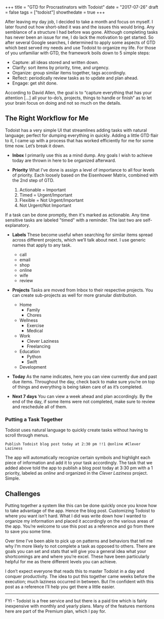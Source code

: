 +++
title = "GTD for Procrastinators with Todoist"
date = "2017-07-26"
draft = false
tags = ["todoist"]
showthedate = true
+++

After leaving my day job, I decided to take a month and focus on myself. I later found out how short-sited it was and the issues this would bring. Any semblance of a structure I had before was gone. Although completing tasks has never been an issue for me, I do lack the motivation to get started. So after several Google searches, I determined to apply some aspects of GTD which best served my needs and use Todoist to organize my life. For those of you unfamiliar with GTD, the framework boils down to 5 simple steps:

* Capture: all ideas stored and written down.
* Clarify: sort items by priority, time, and urgency.
* Organize: group similar items together, tags accordingly.
* Reflect: periodically review tasks as to update and plan ahead.
* Engage: get shit done.

According to David Allen, the goal is to “capture everything that has your attention […] all your to-do’s, projects, things to handle or finish” as to let your brain focus on doing and not so much on the details.

## The Right Workflow for Me
Todoist has a very simple UI that streamlines adding tasks with natural language; perfect for dumping everything in quickly. Adding a little GTD flair to it, I came up with a process that has worked efficiently for me for some time now. Let’s break it down.

* **Inbox**
I primarily use this as a mind dump. Any goals I wish to achieve today are thrown in here to be organized afterward.

* **Priority**
What I’ve done is assign a level of importance to all four levels of priority. Each loosely based on the Eisenhower Matrix, combined with the 2nd step of GTD.

    1. Actionable = Important
    2. Timed = Urgent/Important
    3. Flexible = Not Urgent/Important
    4. Not Urgent/Not Important

If a task can be done promptly, then it's marked as actionable. Any time sensitive tasks are labeled "timed" with a reminder. The last two are self-explanatory.

*  **Labels**
These become useful when searching for similar items spread across different projects, which we’ll talk about next. I use generic names that apply to any task.

    * call
    * email
    * shop
    * online
    * wife
    * review

* **Projects**
Tasks are moved from Inbox to their respective projects. You can create sub-projects as well for more granular distribution.

    * Home
        * Family
        * Chores
    * Wellness
        * Exercise
        * Medical
    * Work
        * Clever Laziness
        * Freelancing
    * Education
        * Python
        * Swift
    * Development

* **Today**
As the name indicates, here you can view currently due and past due items. Throughout the day, check back to make sure you’re on top of things and everything is being taken care of as it’s completed.

* **Next 7 days**
You can view a week ahead and plan accordingly. By the end of the day, if some items were not completed, make sure to review and reschedule all of them.

### Putting a Task Together
Todoist uses natural language to quickly create tasks without having to scroll through menus.

`Publish Todoist blog post today at 2:30 pm !!1 @online #Clever Laziness`

The app will automatically recognize certain symbols and highlight each piece of information and add it to your task accordingly. The task that we added above told the app to publish a blog post today at 3:30 pm with a 1 priority, labeled as *online* and organized in the *Clever Laziness* project. Simple.

## Challenges
Putting together a system like this can be done quickly once you know how to take advantage of the app. Hence the blog post. Customizing Todoist to where you want isn't hard. What I did was write down how I wanted to organize my information and placed it accordingly on the various areas of the app. You’re welcome to use this post as a reference and go from there to save you some time.

Over time I’ve been able to pick up on patterns and behaviors that tell me why I’m more likely to not complete a task as opposed to others. There are goals you can set and stats that will give you a general idea what your shortcomings are and where you’re excel. These have been particularly helpful for me as there different levels you can achieve.

I don’t expect everyone that reads this to master Todoist in a day and conquer productivity. The idea to put this together came weeks before the execution; much laziness occurred in between. But I’m confident with this post as a reference I’ll help you get there a little easier.

---

FYI - Todoist is a free service and but there is a paid tire which is fairly inexpensive with monthly and yearly plans. Many of the features mentions here are part of the Premium plan, which I pay for.
